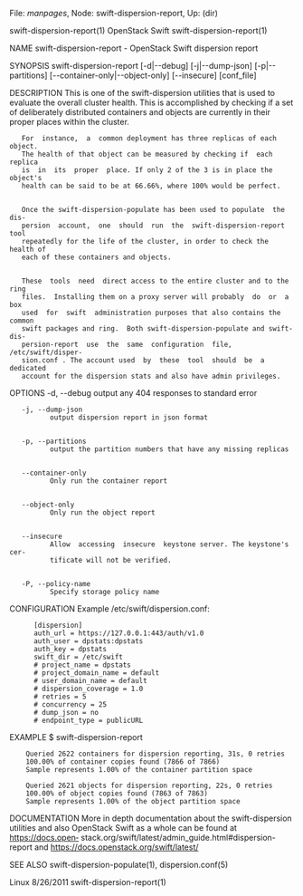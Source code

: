 File: *manpages*,  Node: swift-dispersion-report,  Up: (dir)

swift-dispersion-report(1)      OpenStack Swift     swift-dispersion-report(1)



NAME
       swift-dispersion-report - OpenStack Swift dispersion report


SYNOPSIS
       swift-dispersion-report [-d|--debug] [-j|--dump-json] [-p|--partitions]
       [--container-only|--object-only] [--insecure] [conf_file]


DESCRIPTION
       This is one of the swift-dispersion utilities that is used to  evaluate
       the  overall  cluster health. This is accomplished by checking if a set
       of deliberately distributed containers and  objects  are  currently  in
       their proper places within the cluster.


       For  instance,  a  common deployment has three replicas of each object.
       The health of that object can be measured by checking if  each  replica
       is  in  its  proper  place. If only 2 of the 3 is in place the object's
       health can be said to be at 66.66%, where 100% would be perfect.


       Once the swift-dispersion-populate has been used to populate  the  dis‐
       persion  account,  one  should  run  the  swift-dispersion-report  tool
       repeatedly for the life of the cluster, in order to check the health of
       each of these containers and objects.


       These  tools  need  direct access to the entire cluster and to the ring
       files.  Installing them on a proxy server will probably  do  or  a  box
       used  for  swift  administration purposes that also contains the common
       swift packages and ring.  Both swift-dispersion-populate and swift-dis‐
       persion-report  use  the  same  configuration  file, /etc/swift/disper‐
       sion.conf . The account used  by  these  tool  should  be  a  dedicated
       account for the dispersion stats and also have admin privileges.


OPTIONS
       -d, --debug
              output any 404 responses to standard error


       -j, --dump-json
              output dispersion report in json format


       -p, --partitions
              output the partition numbers that have any missing replicas


       --container-only
              Only run the container report


       --object-only
              Only run the object report


       --insecure
              Allow  accessing  insecure  keystone server. The keystone's cer‐
              tificate will not be verified.


       -P, --policy-name
              Specify storage policy name


CONFIGURATION
       Example /etc/swift/dispersion.conf:

          [dispersion]
          auth_url = https://127.0.0.1:443/auth/v1.0
          auth_user = dpstats:dpstats
          auth_key = dpstats
          swift_dir = /etc/swift
          # project_name = dpstats
          # project_domain_name = default
          # user_domain_name = default
          # dispersion_coverage = 1.0
          # retries = 5
          # concurrency = 25
          # dump_json = no
          # endpoint_type = publicURL


EXAMPLE
       $ swift-dispersion-report


        Queried 2622 containers for dispersion reporting, 31s, 0 retries
        100.00% of container copies found (7866 of 7866)
        Sample represents 1.00% of the container partition space

        Queried 2621 objects for dispersion reporting, 22s, 0 retries
        100.00% of object copies found (7863 of 7863)
        Sample represents 1.00% of the object partition space




DOCUMENTATION
       More in depth documentation about the  swift-dispersion  utilities  and
       also  OpenStack  Swift  as  a  whole can be found at https://docs.open‐
       stack.org/swift/latest/admin_guide.html#dispersion-report           and
       https://docs.openstack.org/swift/latest/



SEE ALSO
       swift-dispersion-populate(1), dispersion.conf(5)



Linux                              8/26/2011        swift-dispersion-report(1)

